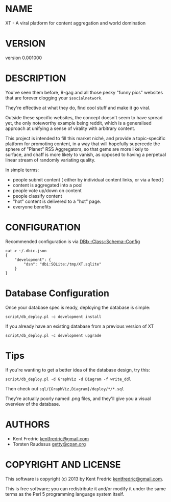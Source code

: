 # NAME

XT - A viral platform for content aggregation and world domination

# VERSION

version 0.001000

# DESCRIPTION

You've seen them before, 9-gag and all those pesky "funny pics" websites that are forever clogging your `$socialnetwork`.

They're effective at what they do, find cool stuff and make it go viral.

Outside these specific websites, the concept doesn't seem to have spread yet, the only noteworthy example being reddit, which is a generalised approach at unifying a sense of virality with arbitrary content. 

This project is intended to fill this market niché, and provide a topic-specific platform for promoting content, in a way that will hopefully supercede the sphere of "Planet" RSS Aggregators, so that gems are more likely to surface, and chaff is more likely to vanish, as opposed to having a perpetual linear stream of randomly variating quality.

In simple terms:

- people submit content ( either by individual content links, or via a feed )
- content is aggregated into a pool
- people vote up/down on content
- people classify content
- "hot" content is delivered to a "hot" page.  
- everyone benefits

# CONFIGURATION

Recommended configuration is via [DBIx::Class::Schema::Config](http://search.cpan.org/perldoc?DBIx::Class::Schema::Config)

    cat > ~/.dbic.json
    {
        "development": {
            "dsn": "dbi:SQLite:/tmp/XT.sqlite"
        }
    }

# Database Configuration

Once your database spec is ready, deploying the database is simple:

    script/db_deploy.pl -c development install

If you already have an existing database from a previous version of XT

    script/db_deploy.pl -c development upgrade

# Tips

If you're wanting to get a better idea of the database design, try this:

    script/db_deploy.pl -d GraphViz -d Diagram -f write_ddl

Then check out `sql/{GraphViz,Diagram}/deploy/*/*.sql`

They're actually poorly named .png files, and they'll give you a visual overview of the database.

# AUTHORS

- Kent Fredric <kentfredric@gmail.com>
- Torsten Raudssus <getty@cpan.org>

# COPYRIGHT AND LICENSE

This software is copyright (c) 2013 by Kent Fredric <kentfredric@gmail.com>.

This is free software; you can redistribute it and/or modify it under
the same terms as the Perl 5 programming language system itself.

